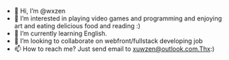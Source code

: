 - 👋 Hi, I’m @wxzen
- 👀 I’m interested in playing video games and programming and enjoying art and eating delicious food and reading :)
- 🌱 I’m currently learning English.
- 💞️ I’m looking to collaborate on webfront/fullstack developing job
- 📫 How to reach me? Just send email to xuwzen@outlook.com.Thx:)

<!---
wxzen/wxzen is a ✨ special ✨ repository because its `README.md` (this file) appears on your GitHub profile.
You can click the Preview link to take a look at your changes.
--->
